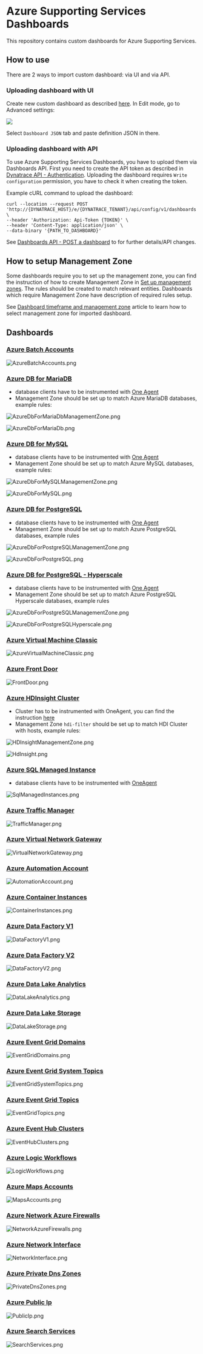 # Azure Supporting Services Dashboards

This repository contains custom dashboards for Azure Supporting Services. 

## How to use

There are 2 ways to import custom dashboard: via UI and via API.

### Uploading dashboard with UI

Create new custom dashboard as described [here](https://www.dynatrace.com/support/help/how-to-use-dynatrace/dashboards-and-charts/dashboards/create-dashboards/). In Edit mode, go to Advanced settings:

![](DashboardAdvancedSettings.png)

Select `Dashboard JSON` tab and paste definition JSON in there.


### Uploading dashboard with API

To use Azure Supporting Services Dashboards, you have to upload them via Dashboards API. First you need to create the API token as described in [Dynatrace API - Authentication](https://www.dynatrace.com/support/help/dynatrace-api/basics/dynatrace-api-authentication/). Uploading the dashboard requires `Write configuration` permission, you have to check it when creating the token.

Example cURL command to upload the dashboard:

```shell script
curl --location --request POST 'http://{DYNATRACE_HOST}/e/{DYNATRACE_TENANT}/api/config/v1/dashboards' \
--header 'Authorization: Api-Token {TOKEN}' \
--header 'Content-Type: application/json' \
--data-binary '{PATH_TO_DASHBOARD}'
```

See [Dashboards API - POST a dashboard](https://www.dynatrace.com/support/help/dynatrace-api/configuration-api/dashboards-api/post-dashboard/#expand-540authentication) to for further details/API changes. 

## How to setup Management Zone

Some dashboards require you to set up the management zone, you can find the instruction of how to create Management Zone in [Set up management zones](https://www.dynatrace.com/support/help/how-to-use-dynatrace/management-zones/set-up-management-zones/).
The rules should be created to match relevant entities. Dashboards which require Management Zone have description of required rules setup. 

See [Dashboard timeframe and management zone](https://www.dynatrace.com/support/help/how-to-use-dynatrace/dashboards-and-charts/dashboards/dashboard-timeframe/?new-selector%3C-%3Eold-selector=new-selector) article to learn how to select management zone for imported dashboard.

## Dashboards

### [Azure Batch Accounts](AzureBatchAccounts.json)
![AzureBatchAccounts.png](AzureBatchAccounts.png)

### [Azure DB for MariaDB](AzureDbForMariaDb.json)
- database clients have to be instrumented with [One Agent](https://www.dynatrace.com/support/help/setup-and-configuration/dynatrace-oneagent/) 
- Management Zone should be set up to match Azure MariaDB databases, example rules:

![AzureDbForMariaDbManagementZone.png](AzureDbForMariaDbManagementZone.png)

![AzureDbForMariaDb.png](AzureDbForMariaDb.png)

### [Azure DB for MySQL](AzureDbForMySQL.json)
- database clients have to be instrumented with [One Agent](https://www.dynatrace.com/support/help/setup-and-configuration/dynatrace-oneagent/) 
- Management Zone should be set up to match Azure MySQL databases, example rules:

![AzureDbForMySQLManagementZone.png](AzureDbForMySQLManagementZone.png)

![AzureDbForMySQL.png](AzureDbForMySQL.png)

### [Azure DB for PostgreSQL](AzureDbForPostgreSQL.json)
- database clients have to be instrumented with [One Agent](https://www.dynatrace.com/support/help/setup-and-configuration/dynatrace-oneagent/) 
- Management Zone should be set up to match Azure PostgreSQL databases, example rules

![AzureDbForPostgreSQLManagementZone.png](AzureDbForPostgreSQLManagementZone.png)

![AzureDbForPostgreSQL.png](AzureDbForPostgreSQL.png)

### [Azure DB for PostgreSQL - Hyperscale](AzureDbForPostgreSQLHyperscale.json)
- database clients have to be instrumented with [One Agent](https://www.dynatrace.com/support/help/setup-and-configuration/dynatrace-oneagent/) 
- Management Zone should be set up to match Azure PostgreSQL Hyperscale databases, example rules

![AzureDbForPostgreSQLManagementZone.png](AzureDbForPostgreSQLManagementZone.png)

![AzureDbForPostgreSQLHyperscale.png](AzureDbForPostgreSQLHyperscale.png)

### [Azure Virtual Machine Classic](AzureVirtualMachineClassic.json)
![AzureVirtualMachineClassic.png](AzureVirtualMachineClassic.png)

### [Azure Front Door](FrontDoor.json)
![FrontDoor.png](FrontDoor.png)

### [Azure HDInsight Cluster](HDInsight.json)
- Cluster has to be instrumented with OneAgent, you can find the instruction [here](https://github.com/safia-habib/Azure/blob/master/HDInsights/Readme.md)
- Management Zone `hdi-filter` should be set up to match HDI Cluster with hosts, example rules:

![HDInsightManagementZone.png](HDInsightManagementZone.png)

![HdInsight.png](HdInsight.png)

### [Azure SQL Managed Instance](SqlManagedInstances.json)
- database clients have to be instrumented with [OneAgent](https://www.dynatrace.com/support/help/setup-and-configuration/dynatrace-oneagent/) 

![SqlManagedInstances.png](SqlManagedInstances.png)

### [Azure Traffic Manager](TrafficManager.json)
![TrafficManager.png](TrafficManager.png)

### [Azure Virtual Network Gateway](VirtualNetworkGateway.json)
![VirtualNetworkGateway.png](VirtualNetworkGateway.png)

### [Azure Automation Account](AutomationAccount.json)
![AutomationAccount.png](AutomationAccount.png)

### [Azure Container Instances](ContainerInstances.json)
![ContainerInstances.png](ContainerInstances.png)

### [Azure Data Factory V1](DataFactoryV1.json)
![DataFactoryV1.png](DataFactoryV1.png)

### [Azure Data Factory V2](DataFactoryV2.json)
![DataFactoryV2.png](DataFactoryV2.png)

### [Azure Data Lake Analytics](DataLakeAnalytics.json)
![DataLakeAnalytics.png](DataLakeAnalytics.png)

### [Azure Data Lake Storage](DataLakeStorage.json)
![DataLakeStorage.png](DataLakeStorage.png)

### [Azure Event Grid Domains](EventGridDomains.json)
![EventGridDomains.png](EventGridDomains.png)

### [Azure Event Grid System Topics](EventGridSystemTopics.json)
![EventGridSystemTopics.png](EventGridSystemTopics.png)

### [Azure Event Grid Topics](EventGridTopics.json)
![EventGridTopics.png](EventGridTopics.png)

### [Azure Event Hub Clusters](EventHubClusters.json)
![EventHubClusters.png](EventHubClusters.png)

### [Azure Logic Workflows](LogicWorkflows.json)
![LogicWorkflows.png](LogicWorkflows.png)

### [Azure Maps Accounts](MapsAccounts.json)
![MapsAccounts.png](MapsAccounts.png)

### [Azure Network Azure Firewalls](NetworkAzureFirewalls.json)
![NetworkAzureFirewalls.png](NetworkAzureFirewalls.png)

### [Azure Network Interface](NetworkInterface.json)
![NetworkInterface.png](NetworkInterface.png)

### [Azure Private Dns Zones](PrivateDnsZones.json)
![PrivateDnsZones.png](PrivateDnsZones.png)

### [Azure Public Ip](PublicIp.json)
![PublicIp.png](PublicIp.png)

### [Azure Search Services](SearchServices.json)
![SearchServices.png](SearchServices.png)